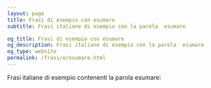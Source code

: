```yaml
---
layout: page
title: Frasi di esempio con esumare 
subtitle: Frasi italiane di esempio con la parola  esumare

og_title: Frasi di esempio con esumare 
og_description: Frasi italiane di esempio con la parola  esumare
og_type: website
permalink: /frasi/e/esumare.html
---
```


Frasi italiane di esempio contenenti la parola esumare:



